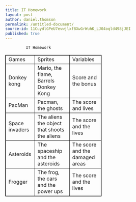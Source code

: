 ```yaml
---
title: IT Homework
layout: post
author: daniel.thomson
permalink: /untitled-document/
source-id: 11CuydlGPeU7evwjlxf8XwGrWuhK_LJ04oqld498jJEI
published: true
---
```

             IT Homework
<style>
table, th, td {
    border: 1px solid black;
}
</style>
<table style="width:60%">
  <tr>
    <td>Games </td>
    <td>Sprites</td>
    <td>Variables</td>
  </tr>
  <tr>
    <td>Donkey kong</td>
    <td>Mario, the flame, Barrels Donkey Kong</td>
    <td>Score and the bonus </td>
  </tr>
  <tr>
    <td>PacMan</td>
    <td>Pacman, the ghosts</td>
    <td>The score and lives </td>
  </tr>
  <tr>
    <td>Space invaders </td>
    <td>The aliens the object that shoots the aliens</td>
    <td>The score and the lives</td>
  </tr>
  <tr>
    <td>Asteroids </td>
    <td>The spaceship and the asteroids </td>
    <td>The score and the damaged areas</td>
  </tr>
  <tr>
    <td>Frogger</td>
    <td>The frog, the cars and the power ups</td>
    <td>The score and the lives</td>
  </tr>
</table>


